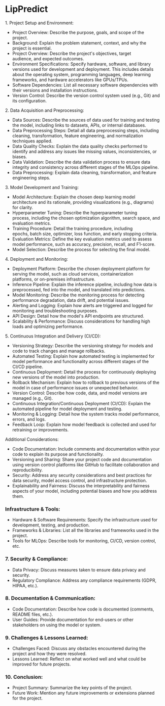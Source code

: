 # LipPredict

1\. Project Setup and Environment:

-   Project Overview: Describe the purpose, goals, and scope of the project.
-   Background: Explain the problem statement, context, and why the project is essential.
-   Project Overview: Describe the project's objectives, target audience, and expected outcomes.
-   Environment Specifications: Specify hardware, software, and library versions used for development and deployment. This includes details about the operating system, programming languages, deep learning frameworks, and hardware accelerators like GPUs/TPUs.
-   Software Dependencies: List all necessary software dependencies with their versions and installation instructions.
-   Version Control: Describe the version control system used (e.g., Git) and its configuration.

2\. Data Acquisition and Preprocessing:

-   Data Sources: Describe the sources of data used for training and testing the model, including links to datasets, APIs, or internal databases.
-   Data Preprocessing Steps: Detail all data preprocessing steps, including cleaning, transformation, feature engineering, and normalization techniques applied.
-   Data Quality Checks: Explain the data quality checks performed to identify and address any issues like missing values, inconsistencies, or biases.
-   Data Validation: Describe the data validation process to ensure data integrity and consistency across different stages of the MLOps pipeline.
-   Data Preprocessing: Explain data cleaning, transformation, and feature engineering steps.

3\. Model Development and Training:

-   Model Architecture: Explain the chosen deep learning model architecture and its rationale, providing visualizations (e.g., diagrams) for clarity.
-   Hyperparameter Tuning: Describe the hyperparameter tuning process, including the chosen optimization algorithm, search space, and evaluation metrics.
-   Training Procedure: Detail the training procedure, including epochs, batch size, optimizer, loss function, and early stopping criteria.
-   Evaluation Metrics: Define the key evaluation metrics used to assess model performance, such as accuracy, precision, recall, and F1-score.
-   Model Selection: Describe the process for selecting the final model.

4\. Deployment and Monitoring:

-   Deployment Platform: Describe the chosen deployment platform for serving the model, such as cloud services, containerization platforms, or on-premises infrastructure.
-   Inference Pipeline: Explain the inference pipeline, including how data is preprocessed, fed into the model, and translated into predictions.
-   Model Monitoring: Describe the monitoring process for detecting performance degradation, data drift, and potential issues.
-   Alerting and Logging: Explain how alerts are triggered and logged for monitoring and troubleshooting purposes.
-   API Design: Detail how the model's API endpoints are structured.
-   Scalability & Performance: Discuss considerations for handling high loads and optimizing performance.

5\. Continuous Integration and Delivery (CI/CD):

-   Versioning Strategy: Describe the versioning strategy for models and code to track changes and manage rollbacks.
-   Automated Testing: Explain how automated testing is implemented for model performance and functionality across different stages of the CI/CD pipeline.
-   Continuous Deployment: Detail the process for continuously deploying new versions of the model into production.
-   Rollback Mechanism: Explain how to rollback to previous versions of the model in case of performance issues or unexpected behavior.
-   Version Control: Describe how code, data, and model versions are managed (e.g., Git).
-   Continuous Integration/Continuous Deployment (CI/CD): Explain the automated pipeline for model deployment and testing.
-   Monitoring & Logging: Detail how the system tracks model performance, errors, and logs.
-   Feedback Loop: Explain how model feedback is collected and used for retraining or improvements.


Additional Considerations:

-   Code Documentation: Include comments and documentation within your code to explain its purpose and functionality.
-   Versioning and Sharing: Share your project code and documentation using version control platforms like GitHub to facilitate collaboration and reproducibility.
-   Security: Address any security considerations and best practices for data security, model access control, and infrastructure protection.
-   Explainability and Fairness: Discuss the interpretability and fairness aspects of your model, including potential biases and how you address them.
### Infrastructure & Tools:

-   Hardware & Software Requirements: Specify the infrastructure used for development, testing, and production.
-   Frameworks & Libraries: List all the libraries and frameworks used in the project.
-   Tools for MLOps: Describe tools for monitoring, CI/CD, version control, etc.

### 7\. Security & Compliance:

-   Data Privacy: Discuss measures taken to ensure data privacy and security.
-   Regulatory Compliance: Address any compliance requirements (GDPR, HIPAA, etc.).

### 8\. Documentation & Communication:

-   Code Documentation: Describe how code is documented (comments, README files, etc.).
-   User Guides: Provide documentation for end-users or other stakeholders on using the model or system.

### 9\. Challenges & Lessons Learned:

-   Challenges Faced: Discuss any obstacles encountered during the project and how they were resolved.
-   Lessons Learned: Reflect on what worked well and what could be improved for future projects.

### 10\. Conclusion:

-   Project Summary: Summarize the key points of the project.
-   Future Work: Mention any future improvements or extensions planned for the project.